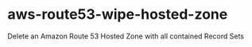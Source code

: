 # aws-route53-wipe-hosted-zone
Delete an Amazon Route 53 Hosted Zone with all contained Record Sets
